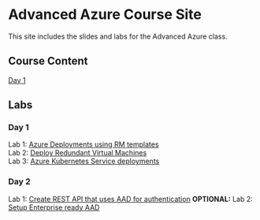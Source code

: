 # Advanced Azure Course Site

This site includes the slides and labs for the Advanced Azure class. 

## Course Content
[Day 1](https://bit.ly/adv-azure-day1)

## Labs

### Day 1
Lab 1: [Azure Deployments using RM templates](labs/01-arm-templates/)  
Lab 2: [Deploy Redundant Virtual Machines](labs/02-vms)   
Lab 3: [Azure Kubernetes Service deployments](labs/03-aks)


### Day 2
Lab 1: [Create REST API that uses AAD for authentication](04-aad-web-auth)
**OPTIONAL:** Lab 2: [Setup Enterprise ready AAD](04-aad)
